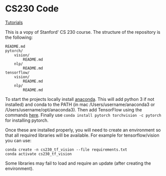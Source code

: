 # CS230 Code

[Tutorials](https://cs230-stanford.github.io)


This is a vopy of Stanford' CS 230 course. The structure of the repository is the following:

```
README.md
pytorch/
    vision/
        README.md
    nlp/
        README.md
tensorflow/
    vision/
        README.md
    nlp/
        README.md
```

To start the projects locally install [anaconda](https://www.anaconda.com/distribution/). This will add python 3 if not installed) and conda to the PATH (in mac /Users/username/anaconda3 or /Users/username/opt/anaconda3). Then add TensorFlow using the commands [here](https://www.anaconda.com/tensorflow-in-anaconda/). Finally use `conda install pytorch torchvision -c pytorch` for installing pytorch.

Once these are installed properly, you will need to create an environment so that all required libraries will be available. For example for tensorflow/vision you can use:
```
conda create -n cs230_tf_vision --file requirements.txt
conda activate cs230_tf_vision
```

Some libraries may fail to load and require an update (after creating the environment). 
